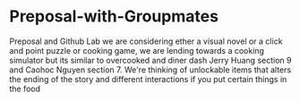 # Preposal-with-Groupmates
Preposal and Github Lab 
we are considering ether a visual novel or a click and point puzzle or cooking game, we are lending towards a cooking simulator but its similar to overcooked and diner dash Jerry Huang section 9 and Caohoc Nguyen section 7. We're thinking of unlockable items that alters the ending of the story and different interactions if you put certain things in the food
